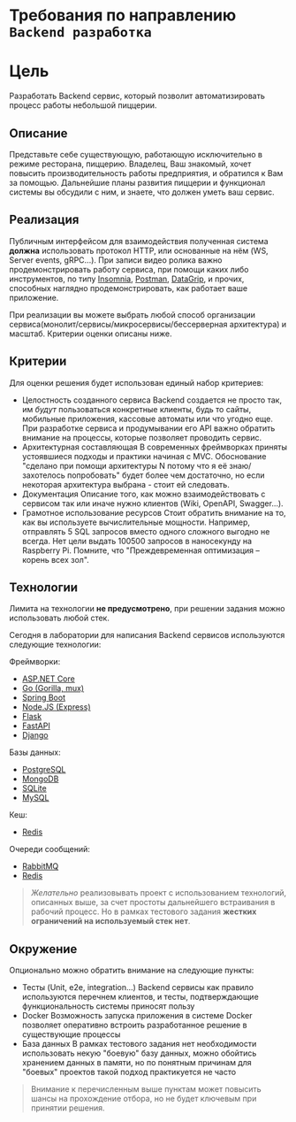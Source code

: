 # Требования по направлению `Backend разработка`

# Цель
Разработать Backend сервис, который позволит автоматизировать процесс работы небольшой пиццерии.

## Описание
Представьте себе существующую, работающую исключительно в режиме ресторана, пиццерию. Владелец, Ваш знакомый, хочет повысить производительность работы предприятия, и обратился к Вам за помощью. Дальнейшие планы развития пиццерии и функционал системы вы обсудили с ним, и знаете, что должен уметь ваш сервис.

## Реализация
Публичным интерфейсом для взаимодействия полученная система **должна** использовать протокол HTTP, или основанные на нём (WS, Server events, gRPC...). При записи видео ролика важно продемонстрировать работу сервиса, при помощи каких либо инструментов, по типу [Insomnia](https://insomnia.rest/), [Postman](https://www.postman.com/), [DataGrip](https://www.jetbrains.com/datagrip/), и прочих, способных наглядно продемонстрировать, как работает ваше приложение.

При реализации вы можете выбрать любой способ организации сервиса(монолит/сервисы/микросервисы/беcсерверная архитектура) и масштаб. Критерии оценки описаны ниже.

## Критерии

Для оценки решения будет использован единый набор критериев:
- Целостность созданного сервиса
    Backend создается не просто так, им *будут* пользоваться конкретные клиенты, будь то сайты, мобильные приложения, кассовые автоматы или что угодно еще. При разработке сервиса и продумывании его API важно обратить внимание на процессы, которые позволяет проводить сервис.
- Архитектурная составляющая
    В современных фреймворках приняты устоявшиеся подходы и практики начиная с MVC. Обоснование "сделано при помощи архитектуры N потому что я её знаю/захотелось попробовать" будет более чем достаточно, но если некоторая архитектура выбрана - стоит ей следовать.
- Документация
    Описание того, как можно взаимодействовать с сервисом так или иначе нужно клиентов (Wiki, OpenAPI, Swagger...).
- Грамотное использование ресурсов
    Стоит обратить внимание на то, как вы используете вычислительные мощности. Например, отправлять 5 SQL запросов вместо одного сложного выгодно не всегда.
    Нет цели выдать 100500 запросов в наносекунду на Raspberry Pi. Помните, что "Преждевременная оптимизация – корень всех зол".

## Технологии

Лимита на технологии **не предусмотрено**, при решении задания можно использовать любой стек.

Сегодня в лаборатории для написания Backend сервисов используются следующие технологии:

Фреймворки:
- [ASP.NET Core](https://dotnet.microsoft.com/learn/aspnet/what-is-aspnet-core)
- [Go (Gorilla, mux)](https://github.com/gorilla/mux)
- [Spring Boot](https://spring.io/projects/spring-boot)
- [Node.JS (Express)](https://nodejs.org/en/)
- [Flask](https://flask.palletsprojects.com/)
- [FastAPI](https://fastapi.tiangolo.com/)
- [Django](https://www.djangoproject.com/)

Базы данных:
- [PostgreSQL](https://www.postgresql.org/)
- [MongoDB](https://www.mongodb.com/)
- [SQLite](https://www.sqlite.org/index.html)
- [MySQL](https://www.mysql.com/)

Кеш:
- [Redis](https://redis.io/)

Очереди сообщений:
- [RabbitMQ](https://www.rabbitmq.com/)
- [Redis](https://redis.io/)

> _Желательно_ реализовывать проект с использованием технологий, описанных выше, за счет простоты дальнейшего встраивания в рабочий процесс. Но в рамках тестового задания **жестких ограничений на используемый стек нет**.

## Окружение

Опционально можно обратить внимание на следующие пункты:
- Тесты (Unit, e2e, integration...)
    Backend сервисы как правило используются перечнем клиентов, и тесты, подтверждающие функциональность системы приносят пользу
- Docker
    Возможность запуска приложения в системе Docker позволяет оперативно встроить разработанное решение в существующие процессы
- База данных
    В рамках тестового задания нет необходимости использовать некую "боевую" базу данных, можно обойтись хранением данных в памяти, но по понятным причинам для "боевых" проектов такой подход практикуется не часто

> Внимание к перечисленным выше пунктам может повысить шансы на прохождение отбора, но не будет ключевым при принятии решения.

